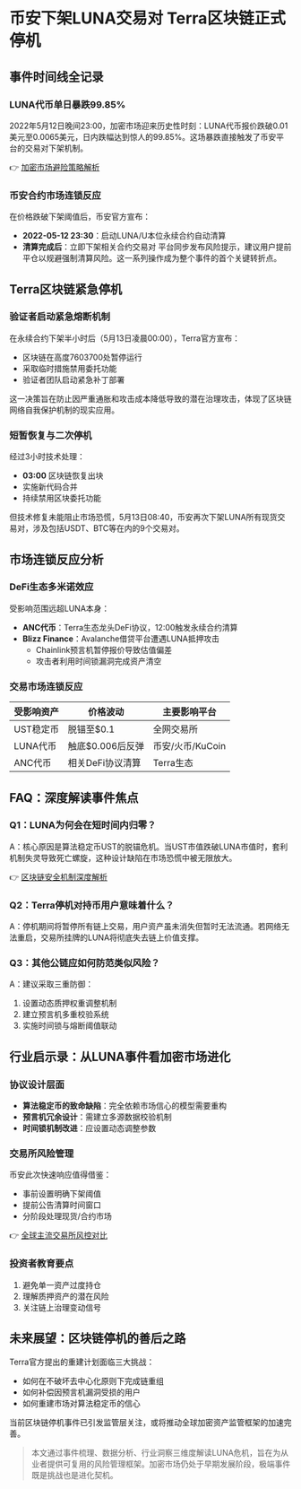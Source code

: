 # 币安下架LUNA交易对 Terra区块链正式停机

## 事件时间线全记录

### LUNA代币单日暴跌99.85%
2022年5月12日晚间23:00，加密市场迎来历史性时刻：LUNA代币报价跌破0.01美元至0.0065美元，日内跌幅达到惊人的99.85%。这场暴跌直接触发了币安平台的交易对下架机制。

👉 [加密市场避险策略解析](https://bit.ly/okx_welcome)

### 币安合约市场连锁反应
在价格跌破下架阈值后，币安官方宣布：
- **2022-05-12 23:30**：启动LUNA/U本位永续合约自动清算
- **清算完成后**：立即下架相关合约交易对
平台同步发布风险提示，建议用户提前平仓以规避强制清算风险。这一系列操作成为整个事件的首个关键转折点。

## Terra区块链紧急停机

### 验证者启动紧急熔断机制
在永续合约下架半小时后（5月13日凌晨00:00），Terra官方宣布：
- 区块链在高度7603700处暂停运行
- 采取临时措施禁用委托功能
- 验证者团队启动紧急补丁部署

这一决策旨在防止因严重通胀和攻击成本降低导致的潜在治理攻击，体现了区块链网络自我保护机制的现实应用。

### 短暂恢复与二次停机
经过3小时技术处理：
- **03:00** 区块链恢复出块
- 实施新代码合并
- 持续禁用区块委托功能

但技术修复未能阻止市场恐慌，5月13日08:40，币安再次下架LUNA所有现货交易对，涉及包括USDT、BTC等在内的9个交易对。

## 市场连锁反应分析

### DeFi生态多米诺效应
受影响范围远超LUNA本身：
- **ANC代币**：Terra生态龙头DeFi协议，12:00触发永续合约清算
- **Blizz Finance**：Avalanche借贷平台遭遇LUNA抵押攻击
  - Chainlink预言机暂停报价导致估值偏差
  - 攻击者利用时间锁漏洞完成资产清空

### 交易市场连锁反应
| 受影响资产 | 价格波动 | 主要影响平台 |
|------------|----------|--------------|
| UST稳定币  | 脱锚至$0.1 | 全网交易所   |
| LUNA代币   | 触底$0.006后反弹 | 币安/火币/KuCoin |
| ANC代币    | 相关DeFi协议清算 | Terra生态    |

## FAQ：深度解读事件焦点

### Q1：LUNA为何会在短时间内归零？
A：核心原因是算法稳定币UST的脱锚危机。当UST市值跌破LUNA市值时，套利机制失灵导致死亡螺旋，这种设计缺陷在市场恐慌中被无限放大。

👉 [区块链安全机制深度解析](https://bit.ly/okx_welcome)

### Q2：Terra停机对持币用户意味着什么？
A：停机期间将暂停所有链上交易，用户资产虽未消失但暂时无法流通。若网络无法重启，交易所挂牌的LUNA将彻底失去链上价值支撑。

### Q3：其他公链应如何防范类似风险？
A：建议采取三重防御：
1. 设置动态质押权重调整机制
2. 建立预言机多重校验系统
3. 实施时间锁与熔断阈值联动

## 行业启示录：从LUNA事件看加密市场进化

### 协议设计层面
- **算法稳定币的致命缺陷**：完全依赖市场信心的模型需要重构
- **预言机冗余设计**：需建立多源数据校验机制
- **时间锁机制改进**：应设置动态调整参数

### 交易所风险管理
币安此次快速响应值得借鉴：
- 事前设置明确下架阈值
- 提前公告清算时间窗口
- 分阶段处理现货/合约市场

👉 [全球主流交易所风控对比](https://bit.ly/okx_welcome)

### 投资者教育要点
1. 避免单一资产过度持仓
2. 理解质押资产的潜在风险
3. 关注链上治理变动信号

## 未来展望：区块链停机的善后之路

Terra官方提出的重建计划面临三大挑战：
- 如何在不破坏去中心化原则下完成链重组
- 如何补偿因预言机漏洞受损的用户
- 如何重建市场对算法稳定币的信心

当前区块链停机事件已引发监管层关注，或将推动全球加密资产监管框架的加速完善。

> 本文通过事件梳理、数据分析、行业洞察三维度解读LUNA危机，旨在为从业者提供可复用的风险管理框架。加密市场仍处于早期发展阶段，极端事件既是挑战也是进化契机。
